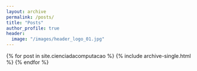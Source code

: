 ```yaml
---
layout: archive
permalink: /posts/
title: "Posts"
author_profile: true
header:
  image: "/images/header_logo_01.jpg"
---
```


<!-- {% include group-by-array collection=site.posts field="tags" %}

{% for tag in group_names %}
  {% assign posts = group_items[forloop.index0] %}
  <h2 id="{{ tag | slugify }}" class="archive__subtitle">{{ tag }}</h2>
  {% for post in site.posts %}
    {% include archive-single.html %}
  {% endfor %}
{% endfor %} -->

{% for post in site.cienciadacomputacao %}
  {% include archive-single.html %}
{% endfor %}